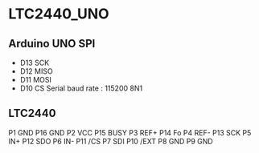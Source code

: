 # LTC2440_UNO
## Arduino UNO SPI
- D13 SCK
- D12 MISO
- D11 MOSI
- D10 CS
Serial baud rate : 115200 8N1

## LTC2440
P1 GND      P16 GND
P2 VCC      P15 BUSY
P3 REF+     P14 Fo
P4 REF-     P13 SCK
P5 IN+      P12 SDO
P6 IN-      P11 /CS
P7 SDI      P10 /EXT
P8 GND      P9 GND

